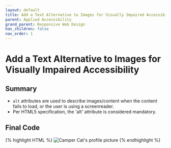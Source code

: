 ```yaml
---
layout: default
title: Add a Text Alternative to Images for Visually Impaired Accessibility
parent: Applied Accessibility
grand_parent: Responsive Web Design
has_children: false
nav_order: 1
---
```

# Add a Text Alternative to Images for Visually Impaired Accessibility
## Summary
- `alt` attributes are used to describe images/content when the content fails to load, or the user is using a screenreader.
- Per HTML5 specification, the 'alt' attribute is considered mandatory.

## Final Code

{% highlight HTML %}
<img src="doingKarateWow.jpeg" alt="Camper Cat's profile picture">
{% endhighlight %}